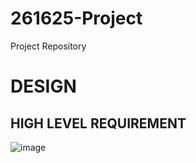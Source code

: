 # 261625-Project
Project Repository

# DESIGN

## HIGH LEVEL REQUIREMENT

![image](https://user-images.githubusercontent.com/80807460/114122772-9696f700-990e-11eb-9af8-9fdb137f7f38.png)

